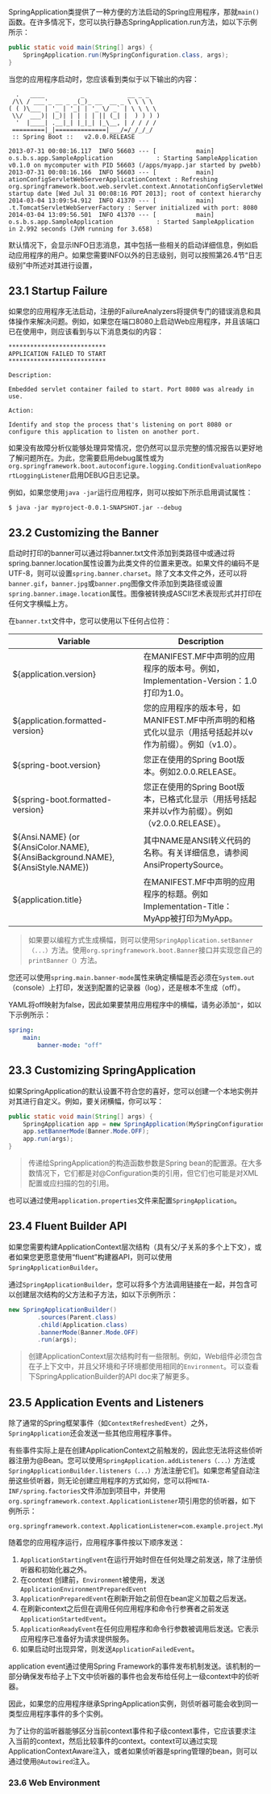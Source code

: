 

SpringApplication类提供了一种方便的方法启动的Spring应用程序，那就`main()`函数。在许多情况下，您可以执行静态SpringApplication.run方法，如以下示例所示：

```java
public static void main(String[] args) {
	SpringApplication.run(MySpringConfiguration.class, args);
}
```

当您的应用程序启动时，您应该看到类似于以下输出的内容：

```
  .   ____          _            __ _ _
 /\\ / ___'_ __ _ _(_)_ __  __ _ \ \ \ \
( ( )\___ | '_ | '_| | '_ \/ _` | \ \ \ \
 \\/  ___)| |_)| | | | | || (_| |  ) ) ) )
  '  |____| .__|_| |_|_| |_\__, | / / / /
 =========|_|==============|___/=/_/_/_/
 :: Spring Boot ::   v2.0.0.RELEASE

2013-07-31 00:08:16.117  INFO 56603 --- [           main] o.s.b.s.app.SampleApplication            : Starting SampleApplication v0.1.0 on mycomputer with PID 56603 (/apps/myapp.jar started by pwebb)
2013-07-31 00:08:16.166  INFO 56603 --- [           main] ationConfigServletWebServerApplicationContext : Refreshing org.springframework.boot.web.servlet.context.AnnotationConfigServletWebServerApplicationContext@6e5a8246: startup date [Wed Jul 31 00:08:16 PDT 2013]; root of context hierarchy
2014-03-04 13:09:54.912  INFO 41370 --- [           main] .t.TomcatServletWebServerFactory : Server initialized with port: 8080
2014-03-04 13:09:56.501  INFO 41370 --- [           main] o.s.b.s.app.SampleApplication            : Started SampleApplication in 2.992 seconds (JVM running for 3.658)
```

默认情况下，会显示INFO日志消息，其中包括一些相关的启动详细信息，例如启动应用程序的用户。如果您需要INFO以外的日志级别，则可以按照第26.4节“日志级别”中所述对其进行设置，

## 23.1 Startup Failure

如果您的应用程序无法启动，注册的FailureAnalyzers将提供专门的错误消息和具体操作来解决问题。例如，如果您在端口8080上启动Web应用程序，并且该端口已在使用中，则应该看到与以下消息类似的内容：

```
***************************
APPLICATION FAILED TO START
***************************

Description:

Embedded servlet container failed to start. Port 8080 was already in use.

Action:

Identify and stop the process that's listening on port 8080 or configure this application to listen on another port.
```

如果没有故障分析仪能够处理异常情况，您仍然可以显示完整的情况报告以更好地了解问题所在。为此，您需要启用debug属性或为`org.springframework.boot.autoconfigure.logging.ConditionEvaluationReportLoggingListener`启用DEBUG日志记录。

例如，如果您使用`java -jar`运行应用程序，则可以按如下所示启用调试属性：

```
$ java -jar myproject-0.0.1-SNAPSHOT.jar --debug
```

## 23.2 Customizing the Banner

启动时打印的banner可以通过将banner.txt文件添加到类路径中或通过将spring.banner.location属性设置为此类文件的位置来更改。如果文件的编码不是UTF-8，则可以设置`spring.banner.charset`。除了文本文件之外，还可以将`banner.gif`，`banner.jpg`或`banner.png`图像文件添加到类路径或设置`spring.banner.image.location`属性。图像被转换成ASCII艺术表现形式并打印在任何文字横幅上方。

在`banner.txt`文件中，您可以使用以下任何占位符：

|Variable|Description|
|--------|-----------|
|${application.version}|在MANIFEST.MF中声明的应用程序的版本号。例如，Implementation-Version：1.0打印为1.0。|
|${application.formatted-version}|您的应用程序的版本号，如MANIFEST.MF中所声明的和格式化以显示（用括号括起并以v作为前缀）。例如（v1.0）。|
|${spring-boot.version}|您正在使用的Spring Boot版本。例如2.0.0.RELEASE。|
|${spring-boot.formatted-version}|您正在使用的Spring Boot版本，已格式化显示（用括号括起来并以v作为前缀）。例如（v2.0.0.RELEASE）。|
|${Ansi.NAME} (or ${AnsiColor.NAME}, ${AnsiBackground.NAME}, ${AnsiStyle.NAME})|其中NAME是ANSI转义代码的名称。有关详细信息，请参阅AnsiPropertySource。|
|${application.title}|在MANIFEST.MF中声明的应用程序的标题。例如Implementation-Title：MyApp被打印为MyApp。|

> 如果要以编程方式生成横幅，则可以使用`SpringApplication.setBanner（...）`方法。使用`org.springframework.boot.Banner`接口并实现您自己的`printBanner（）`方法。

您还可以使用`spring.main.banner-mode`属性来确定横幅是否必须在`System.out`（console）上打印，发送到配置的记录器（log），还是根本不生成（off）。

YAML将off映射为false，因此如果要禁用应用程序中的横幅，请务必添加`"`，如以下示例所示：

```yaml
spring:
	main:
		banner-mode: "off"
```

## 23.3 Customizing SpringApplication

如果SpringApplication的默认设置不符合您的喜好，您可以创建一个本地实例并对其进行自定义。例如，要关闭横幅，你可以写：
```java
public static void main(String[] args) {
	SpringApplication app = new SpringApplication(MySpringConfiguration.class);
	app.setBannerMode(Banner.Mode.OFF);
	app.run(args);
}
```

> 传递给SpringApplication的构造函数参数是Spring bean的配置源。在大多数情况下，它们都是对@Configuration类的引用，但它们也可能是对XML配置或应扫描的包的引用。

也可以通过使用`application.properties`文件来配置`SpringApplication`。

## 23.4 Fluent Builder API

如果您需要构建ApplicationContext层次结构（具有父/子关系的多个上下文），或者如果您更愿意使用“fluent”构建器API，则可以使用`SpringApplicationBuilder`。

通过`SpringApplicationBuilder`，您可以将多个方法调用链接在一起，并包含可以创建层次结构的父方法和子方法，如以下示例所示：

```java
new SpringApplicationBuilder()
		.sources(Parent.class)
		.child(Application.class)
		.bannerMode(Banner.Mode.OFF)
		.run(args);
```

> 创建ApplicationContext层次结构时有一些限制。例如，Web组件必须包含在子上下文中，并且父环境和子环境都使用相同的`Environment`。可以查看下SpringApplicationBuilder的API doc来了解更多。

## 23.5 Application Events and Listeners

除了通常的Spring框架事件（如`ContextRefreshedEvent`）之外，`SpringApplication`还会发送一些其他应用程序事件。

有些事件实际上是在创建ApplicationContext之前触发的，因此您无法将这些侦听器注册为@Bean。您可以使用`SpringApplication.addListeners（...）`方法或`SpringApplicationBuilder.listeners（...）`方法注册它们。如果您希望自动注册这些侦听器，则无论创建应用程序的方式如何，您可以将`META-INF/spring.factories`文件添加到项目中，并使用`org.springframework.context.ApplicationListener`项引用您的侦听器，如下例所示：

```
org.springframework.context.ApplicationListener=com.example.project.MyListener
```

随着您的应用程序运行，应用程序事件按以下顺序发送：

1. `ApplicationStartingEvent`在运行开始时但在任何处理之前发送，除了注册侦听器和初始化器之外。
1. 在context 创建前，`Environment`被使用，发送`ApplicationEnvironmentPreparedEvent`
1. `ApplicationPreparedEvent`在刷新开始之前但在bean定义加载之后发送。
1. 在刷新context之后但在调用任何应用程序和命令行参赛者之前发送`ApplicationStartedEvent`。
1. `ApplicationReadyEvent`在任何应用程序和命令行参数被调用后发送。它表示应用程序已准备好为请求提供服务。
1. 如果启动时出现异常，则发送`ApplicationFailedEvent`。

application event通过使用Spring Framework的事件发布机制发送。该机制的一部分确保发布给子上下文中侦听器的事件也会发布给任何上一级context中的侦听器。

因此，如果您的应用程序继承SpringApplication实例，则侦听器可能会收到同一类型应用程序事件的多个实例。

为了让你的监听器能够区分当前context事件和子级context事件，它应该要求注入当前的context，然后比较事件的context。context可以通过实现ApplicationContextAware注入，或者如果侦听器是spring管理的bean，则可以通过使用`@Autowired`注入。

### 23.6 Web Environment


